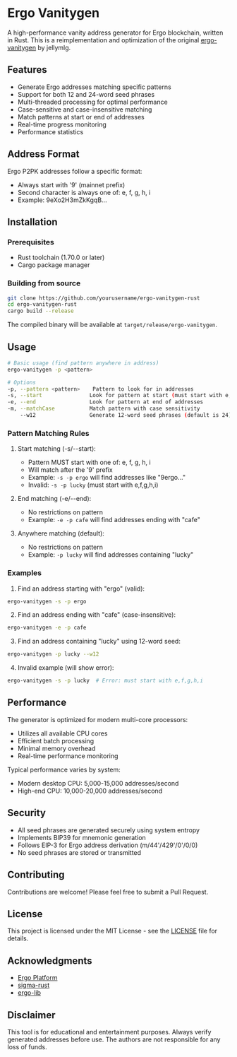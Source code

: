 # Ergo Vanitygen

A high-performance vanity address generator for Ergo blockchain, written in Rust. This is a reimplementation and optimization of the original [ergo-vanitygen](https://github.com/jellymlg/ergo-vanitygen) by jellymlg.

## Features

- Generate Ergo addresses matching specific patterns
- Support for both 12 and 24-word seed phrases
- Multi-threaded processing for optimal performance
- Case-sensitive and case-insensitive matching
- Match patterns at start or end of addresses
- Real-time progress monitoring
- Performance statistics

## Address Format

Ergo P2PK addresses follow a specific format:
- Always start with '9' (mainnet prefix)
- Second character is always one of: e, f, g, h, i
- Example: 9eXo2H3mZkKgqB...

## Installation

### Prerequisites

- Rust toolchain (1.70.0 or later)
- Cargo package manager

### Building from source

```bash
git clone https://github.com/yourusername/ergo-vanitygen-rust
cd ergo-vanitygen-rust
cargo build --release
```

The compiled binary will be available at `target/release/ergo-vanitygen`.

## Usage

```bash
# Basic usage (find pattern anywhere in address)
ergo-vanitygen -p <pattern>

# Options
-p, --pattern <pattern>    Pattern to look for in addresses
-s, --start               Look for pattern at start (must start with e,f,g,h,i)
-e, --end                 Look for pattern at end of addresses
-m, --matchCase           Match pattern with case sensitivity
    --w12                 Generate 12-word seed phrases (default is 24)
```

### Pattern Matching Rules

1. Start matching (-s/--start):
   - Pattern MUST start with one of: e, f, g, h, i
   - Will match after the '9' prefix
   - Example: `-s -p ergo` will find addresses like "9ergo..."
   - Invalid: `-s -p lucky` (must start with e,f,g,h,i)

2. End matching (-e/--end):
   - No restrictions on pattern
   - Example: `-e -p cafe` will find addresses ending with "cafe"

3. Anywhere matching (default):
   - No restrictions on pattern
   - Example: `-p lucky` will find addresses containing "lucky"

### Examples

1. Find an address starting with "ergo" (valid):
```bash
ergo-vanitygen -s -p ergo
```

2. Find an address ending with "cafe" (case-insensitive):
```bash
ergo-vanitygen -e -p cafe
```

3. Find an address containing "lucky" using 12-word seed:
```bash
ergo-vanitygen -p lucky --w12
```

4. Invalid example (will show error):
```bash
ergo-vanitygen -s -p lucky  # Error: must start with e,f,g,h,i
```

## Performance

The generator is optimized for modern multi-core processors:
- Utilizes all available CPU cores
- Efficient batch processing
- Minimal memory overhead
- Real-time performance monitoring

Typical performance varies by system:
- Modern desktop CPU: 5,000-15,000 addresses/second
- High-end CPU: 10,000-20,000 addresses/second

## Security

- All seed phrases are generated securely using system entropy
- Implements BIP39 for mnemonic generation
- Follows EIP-3 for Ergo address derivation (m/44'/429'/0'/0/0)
- No seed phrases are stored or transmitted

## Contributing

Contributions are welcome! Please feel free to submit a Pull Request.

## License

This project is licensed under the MIT License - see the [LICENSE](LICENSE) file for details.

## Acknowledgments

- [Ergo Platform](https://ergoplatform.org/)
- [sigma-rust](https://github.com/ergoplatform/sigma-rust)
- [ergo-lib](https://github.com/ergoplatform/sigma-rust/tree/develop/ergo-lib)

## Disclaimer

This tool is for educational and entertainment purposes. Always verify generated addresses before use. The authors are not responsible for any loss of funds. 